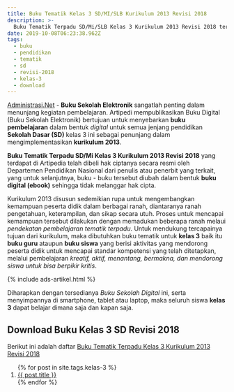 ```yaml
---
title: Buku Tematik Kelas 3 SD/MI/SLB Kurikulum 2013 Revisi 2018
description: >-
  Buku Tematik Terpadu SD/Mi/SLB Kelas 3 Kurikulum 2013 Revisi 2018 terdiri dari buku guru dan buku siswa kelas 3 sd/mi/slb.
date: 2019-10-08T06:23:38.962Z
tags:
  - buku
  - pendidikan
  - tematik
  - sd
  - revisi-2018
  - kelas-3
  - download
---
```


[Administrasi.Net](/ "Administrasi.Net") - **Buku Sekolah Elektronik** sangatlah penting dalam menunjang kegiatan pembelajaran. Artipedi mempublikasikan Buku Digital (Buku Sekolah Elektronik) bertujuan untuk menyebarkan **buku pembelajaran** dalam bentuk *digital* untuk semua jenjang pendidikan **Sekolah Dasar (SD)** kelas 3 ini sebagai penunjang dalam mengimplementasikan **kurikulum 2013**.

**Buku Tematik Terpadu SD/Mi Kelas 3 Kurikulum 2013 Revisi 2018** yang terdapat di Artipedia telah dibeli hak ciptanya secara resmi oleh Departemen Pendidikan Nasional dari penulis atau penerbit yang terkait, yang untuk selanjutnya, buku - buku tersebut diubah dalam bentuk **buku digital (ebook)** sehingga tidak melanggar hak cipta.

Kurikulum 2013 disusun sedemikian rupa untuk mengembangkan kemampuan peserta didik dalam berbagai ranah, diantaranya ranah pengetahuan, keterampilan, dan sikap secara utuh.
 Proses untuk mencapai kemampuan tersebut dilakukan dengan memadukan beberapa ranah melaui *pendekatan pembelajaran tematik terpadu*.
 Untuk mendukung tercapainya tujuan dari kurikulum, maka dibutuhkan buku tematik untuk **kelas 3** baik itu **buku guru** ataupun **buku siswa** yang berisi aktivitas yang mendorong peserta didik untuk mencapai standar kompetensi yang telah ditetapkan, melalui pembelajaran *kreatif, aktif, menantang, bermakna, dan mendorong siswa untuk bisa berpikir kritis*.

{% include ads-artikel.html %}

Diharapkan dengan tersedianya *Buku Sekolah Digital* ini, serta menyimpannya di smartphone, tablet atau laptop, maka seluruh siswa **kelas 3** dapat belajar dimana saja dan kapan saja.

## Download Buku Kelas 3 SD Revisi 2018
Berikut ini adalah daftar [Buku Tematik Terpadu Kelas 3 Kurikulum 2013 Revisi 2018](/bse/buku-tematik-sd-mi-kelas-3-kurikulum-2013 "Buku Tematik Kelas 3 SD Terpadu Kurikulum 2013 Revisi 2018")

<ol class="arti">{% for post in site.tags.kelas-3 %} 
<li class="{% if page.title == post.title %}current{% endif %}">
<a href="{{ post.url }}" title="{{ post.title }}">{{ post.title }}</a>
</li>
{% endfor %}
</ol>

